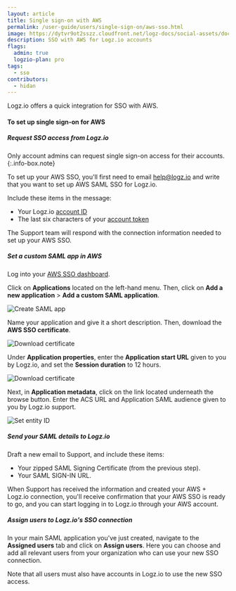 ```yaml
---
layout: article
title: Single sign-on with AWS
permalink: /user-guide/users/single-sign-on/aws-sso.html
image: https://dytvr9ot2sszz.cloudfront.net/logz-docs/social-assets/docs-social.jpg
description: SSO with AWS for Logz.io accounts
flags:
  admin: true
  logzio-plan: pro
tags:
  - sso
contributors:
  - hidan
---
```


Logz.io offers a quick integration for SSO with AWS.


#### To set up single sign-on for AWS

<div class="tasklist">

##### Request SSO access from Logz.io


Only account admins can request single sign-on access for their accounts.
{:.info-box.note}

To set up your AWS SSO, you'll first need to email [help@logz.io](mailto:help@logz.io) and write that you want to set up AWS SAML SSO for Logz.io.

Include these items in the message:

* Your Logz.io [account ID]({{site.baseurl}}/user-guide/accounts/finding-your-account-id.html)
* The last six characters of your [account token](https://app.logz.io/#/dashboard/settings/manage-accounts)

The Support team will respond with the connection information needed to set up your AWS SSO.

##### Set a custom SAML app in AWS

Log into your [AWS SSO dashboard](https://us-east-1.console.aws.amazon.com/singlesignon/identity/home).

Click on **Applications** located on the left-hand menu. Then, click on **Add a new application** > **Add a custom SAML application**.

![Create SAML app](https://dytvr9ot2sszz.cloudfront.net/logz-docs/sso-providers/aws/create-saml-app.gif)

Name your application and give it a short description. Then, download the **AWS SSO certificate**.

![Download certificate](https://dytvr9ot2sszz.cloudfront.net/logz-docs/sso-providers/aws/export-certificate.png)

Under **Application properties**, enter the **Application start URL** given to you by Logz.io, and set the **Session duration** to 12 hours. 

![Download certificate](https://dytvr9ot2sszz.cloudfront.net/logz-docs/sso-providers/aws/start-url.png)

Next, in **Application metadata**, click on the link located underneath the browse button. Enter the ACS URL and Application SAML audience given to you by Logz.io support.

![Set entity ID](https://dytvr9ot2sszz.cloudfront.net/logz-docs/sso-providers/aws/application-metadata.gif)

##### Send your SAML details to Logz.io

Draft a new email to Support, and include these items:

* Your zipped SAML Signing Certificate (from the previous step).
* Your SAML SIGN-IN URL.

When Support has received the information and created your AWS + Logz.io connection, you'll receive confirmation that your AWS SSO is ready to go, and you can start logging in to Logz.io through your AWS account.

##### Assign users to Logz.io's SSO connection

In your main SAML application you've just created, navigate to the **Assigned users** tab and click on **Assign users**. Here you can choose and add all relevant users from your organization who can use your new SSO connection.

Note that all users must also have accounts in Logz.io to use the new SSO access.

</div>